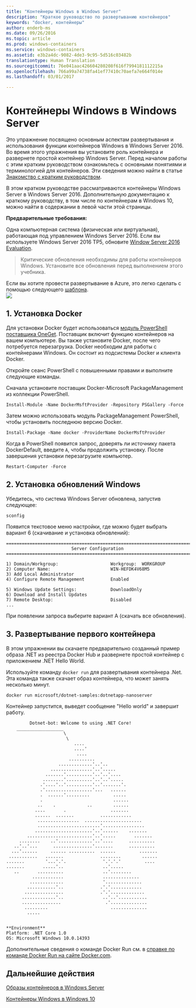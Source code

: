 ```yaml
---
title: "Контейнеры Windows в Windows Server"
description: "Краткое руководство по развертыванию контейнеров"
keywords: "docker, контейнеры"
author: enderb-ms
ms.date: 09/26/2016
ms.topic: article
ms.prod: windows-containers
ms.service: windows-containers
ms.assetid: e3b2a4dc-9082-4de3-9c95-5d516c03482b
translationtype: Human Translation
ms.sourcegitcommit: 76e041aac426604280208f616f7994181112215a
ms.openlocfilehash: 766a99a74738fa41ef77410c70aefa7e664f014e
ms.lasthandoff: 03/01/2017

---
```


# Контейнеры Windows в Windows Server

Это упражнение посвящено основным аспектам развертывания и использования функции контейнеров Windows в Windows Server 2016. Во время этого упражнения вы установите роль контейнера и развернете простой контейнер Windows Server. Перед началом работы с этим кратким руководством ознакомьтесь с основными понятиями и терминологией для контейнеров. Эти сведения можно найти в статье [Знакомство с кратким руководством](./index.md).

В этом кратком руководстве рассматриваются контейнеры Windows Server в Windows Server 2016. Дополнительную документацию к краткому руководству, в том числе по контейнерам в Windows 10, можно найти в содержании в левой части этой страницы.

**Предварительные требования:**

Одна компьютерная система (физическая или виртуальная), работающая под управлением Windows Server 2016. Если вы используете Windows Server 2016 TP5, обновите [Window Server 2016 Evaluation](https://www.microsoft.com/en-us/evalcenter/evaluate-windows-server-2016 ). 

> Критические обновления необходимы для работы контейнеров Windows. Установите все обновления перед выполнением этого учебника.

Если вы хотите провести развертывание в Azure, это легко сделать с помощью следующего [шаблона](https://github.com/Microsoft/Virtualization-Documentation/tree/master/windows-server-container-tools/containers-azure-template).<br/>
<a href="https://portal.azure.com/#create/Microsoft.Template/uri/https%3A%2F%2Fraw.githubusercontent.com%2FMicrosoft%2FVirtualization-Documentation%2Flive%2Fwindows-server-container-tools%2Fcontainers-azure-template%2Fazuredeploy.json" target="_blank">
    <img src="http://azuredeploy.net/deploybutton.png"/>
</a>


## 1. Установка Docker

Для установки Docker будет использоваться [модуль PowerShell поставщика OneGet](https://github.com/oneget/oneget). Поставщик включит функцию контейнеров на вашем компьютере. Вы также установите Docker, после чего потребуется перезагрузка. Docker необходим для работы с контейнерами Windows. Он состоит из подсистемы Docker и клиента Docker.

Откройте сеанс PowerShell с повышенными правами и выполните следующие команды.

Сначала установите поставщик Docker-Microsoft PackageManagement из коллекции PowerShell.

```none
Install-Module -Name DockerMsftProvider -Repository PSGallery -Force
```

Затем можно использовать модуль PackageManagement PowerShell, чтобы установить последнюю версию Docker.
```none
Install-Package -Name docker -ProviderName DockerMsftProvider
```

Когда в PowerShell появится запрос, доверять ли источнику пакета DockerDefault, введите `A`, чтобы продолжить установку. После завершения установки перезагрузите компьютер.

```none
Restart-Computer -Force
```

## 2. Установка обновлений Windows

Убедитесь, что система Windows Server обновлена, запустив следующее:

```none
sconfig
```

Появится текстовое меню настройки, где можно будет выбрать вариант 6 (скачивание и установка обновлений):

```none
===============================================================================
                         Server Configuration
===============================================================================

1) Domain/Workgroup:                    Workgroup:  WORKGROUP
2) Computer Name:                       WIN-HEFDK4V68M5
3) Add Local Administrator
4) Configure Remote Management          Enabled

5) Windows Update Settings:             DownloadOnly
6) Download and Install Updates
7) Remote Desktop:                      Disabled
...
```

При появлении запроса выберите вариант A (скачать все обновления).

## 3. Развертывание первого контейнера

В этом упражнении вы скачаете предварительно созданный пример образа .NET из реестра Docker Hub и развернете простой контейнер с приложением .NET Hello World.  

Используйте команду `docker run` для развертывания контейнера .Net. Эта команда также скачает образ контейнера, что может занять несколько минут.

```console
docker run microsoft/dotnet-samples:dotnetapp-nanoserver
```

Контейнер запустится, выведет сообщение "Hello world" и завершит работу.

```console
         Dotnet-bot: Welcome to using .NET Core!
    __________________
                      \
                       \
                          ....
                          ....'
                           ....
                        ..........
                    .............'..'..
                 ................'..'.....
               .......'..........'..'..'....
              ........'..........'..'..'.....
             .'....'..'..........'..'.......'.
             .'..................'...   ......
             .  ......'.........         .....
             .                           ......
            ..    .            ..        ......
           ....       .                 .......
           ......  .......          ............
            ................  ......................
            ........................'................
           ......................'..'......    .......
        .........................'..'.....       .......
     ........    ..'.............'..'....      ..........
   ..'..'...      ...............'.......      ..........
  ...'......     ...... ..........  ......         .......
 ...........   .......              ........        ......
.......        '...'.'.              '.'.'.'         ....
.......       .....'..               ..'.....
   ..       ..........               ..'........
          ............               ..............
         .............               '..............
        ...........'..              .'.'............
       ...............              .'.'.............
      .............'..               ..'..'...........
      ...............                 .'..............
       .........                        ..............
        .....


**Environment**
Platform: .NET Core 1.0
OS: Microsoft Windows 10.0.14393
```

Дополнительные сведения о команде Docker Run см. в [справке по команде Docker Run на сайте Docker.com]( https://docs.docker.com/engine/reference/run/).

## Дальнейшие действия

[Образы контейнеров в Windows Server](./quick-start-images.md)

[Контейнеры Windows в Windows 10](./quick-start-windows-10.md)

